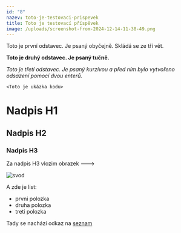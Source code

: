 ```yaml
---
id: "8"
nazev: toto-je-testovaci-prispevek
title: Toto je testovací příspěvek
image: /uploads/screenshot-from-2024-12-14-11-38-49.png
---
```

T﻿oto je první odstavec. Je psaný obyčejně. Skládá se ze tří vět.

**T﻿oto je druhý odstavec. Je psaný tučně.**



*T﻿oto je třetí odstavec. Je psaný kurzívou a před ním bylo vytvořeno odsazení pomocí dvou enterů.*

`<﻿Toto je ukázka kodu>`

# N﻿adpis H1

## N﻿adpis H2

### N﻿adpis H3

Z﻿a nadpis H3 vlozim obrazek --->

![svod](/uploads/svod-volny.jpeg)

A﻿ zde je list:

* p﻿rvni polozka
* d﻿ruha polozka
* t﻿reti polozka

T﻿ady se nachází odkaz na [seznam](https://www.seznam.cz)